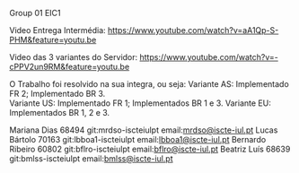 Group 01 EIC1

Video Entrega Intermédia:
https://www.youtube.com/watch?v=aA1Qp-S-PHM&feature=youtu.be

Video das 3 variantes do Servidor:
https://www.youtube.com/watch?v=-cPPV2un9RM&feature=youtu.be


O Trabalho foi resolvido na sua integra, ou seja:
	Variante AS:
		Implementado FR 2;
		Implementado BR 3.	
	Variante US:
		Implementado FR 1;
		Implementados BR 1 e 3.
	Variante EU:
		Implementados BR 1, 2 e 3.	
	
Mariana Dias		68494	git:mrdso-iscteiulpt	email:mrdso@iscte-iul.pt
Lucas Bártolo		70163	git:lbboa1-iscteiulpt	email:lbboa1@iscte-iul.pt
Bernardo Ribeiro	60802	git:bflro-iscteiulpt	email:bflro@iscte-iul.pt
Beatriz Luís 		68639 	git:bmlss-iscteiulpt	email:bmlss@iscte-iul.pt		